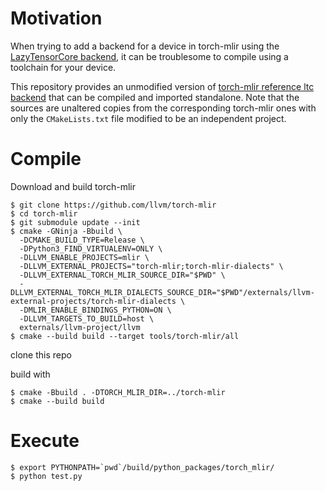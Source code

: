 # Motivation

When trying to add a backend for a device in torch-mlir using the [LazyTensorCore
backend](https://github.com/llvm/torch-mlir/blob/main/docs/ltc_backend.md),
 it can be troublesome to compile using a toolchain for your device.

This repository provides an unmodified version of
 [torch-mlir reference ltc backend](https://github.com/llvm/torch-mlir/tree/main/python/torch_mlir/csrc/reference_lazy_backend)
 that can be compiled and imported standalone. Note that the sources are unaltered copies from the corresponding
torch-mlir ones with only the `CMakeLists.txt` file modified to be an independent project.

# Compile

Download and build torch-mlir
```
$ git clone https://github.com/llvm/torch-mlir
$ cd torch-mlir
$ git submodule update --init
$ cmake -GNinja -Bbuild \
  -DCMAKE_BUILD_TYPE=Release \
  -DPython3_FIND_VIRTUALENV=ONLY \
  -DLLVM_ENABLE_PROJECTS=mlir \
  -DLLVM_EXTERNAL_PROJECTS="torch-mlir;torch-mlir-dialects" \
  -DLLVM_EXTERNAL_TORCH_MLIR_SOURCE_DIR="$PWD" \
  -DLLVM_EXTERNAL_TORCH_MLIR_DIALECTS_SOURCE_DIR="$PWD"/externals/llvm-external-projects/torch-mlir-dialects \
  -DMLIR_ENABLE_BINDINGS_PYTHON=ON \
  -DLLVM_TARGETS_TO_BUILD=host \
  externals/llvm-project/llvm
$ cmake --build build --target tools/torch-mlir/all
```
clone this repo

build with
```
$ cmake -Bbuild . -DTORCH_MLIR_DIR=../torch-mlir
$ cmake --build build
```

# Execute

```
$ export PYTHONPATH=`pwd`/build/python_packages/torch_mlir/
$ python test.py
```
